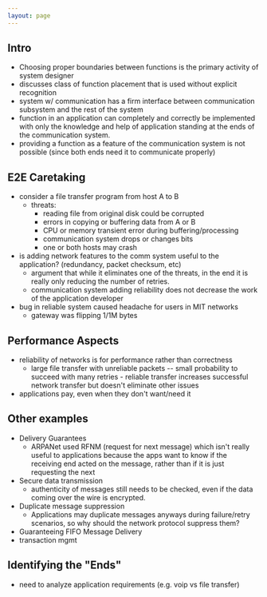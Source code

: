 ```yaml
---
layout: page
---
```


## Intro

- Choosing proper boundaries between functions is the primary activity
  of system designer
- discusses class of function placement that is used without explicit
  recognition
- system w/ communication has a firm interface between communication
  subsystem and the rest of the system
- function in an application can completely and correctly be implemented
  with only the knowledge and help of application standing at the ends
  of the communication system.
- providing a function as a feature of the communication system is not
  possible (since both ends need it to communicate properly)


## E2E Caretaking

- consider a file transfer program from host A to B
    - threats:
        - reading file from original disk could be corrupted
        - errors in copying or buffering data from A or B
        - CPU or memory transient error during buffering/processing
        - communication system drops or changes bits
        - one or both hosts may crash
- is adding network features to the comm system useful to the application? (redundancy, packet checksum, etc)
    - argument that while it eliminates one of the threats, in the end it is really only reducing the number of retries.
    - communication system adding reliability does not decrease the work
      of the application developer
- bug in reliable system caused headache for users in MIT networks
    - gateway was flipping 1/1M bytes

## Performance Aspects

- reliability of networks is for performance rather than correctness
    - large file transfer with unreliable packets -- small probability
      to succeed with many retries - reliable transfer increases
      successful network transfer but doesn't eliminate other issues
- applications pay, even when they don't want/need it


## Other examples

- Delivery Guarantees
    - ARPANet used RFNM (request for next message) which isn't really
      useful to applications because the apps want to know if the
      receiving end acted on the message, rather than if it is just
      requesting the next
- Secure data transmission
    - authenticity of messages still needs to be checked, even if the data
    coming over the wire is encrypted.
- Duplicate message suppression
    - Applications may duplicate messages anyways during failure/retry scenarios, so why should the network protocol suppress them?
- Guaranteeing FIFO Message Delivery
- transaction mgmt

## Identifying the "Ends"

- need to analyze application requirements (e.g. voip vs file transfer)
